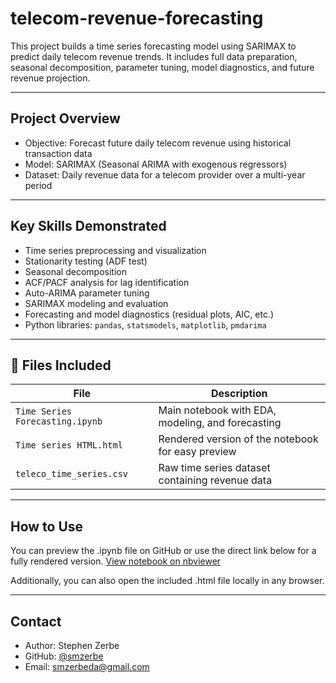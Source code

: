 # telecom-revenue-forecasting

This project builds a time series forecasting model using SARIMAX to predict daily telecom revenue trends. It includes full data preparation, seasonal decomposition, parameter tuning, model diagnostics, and future revenue projection.

---

## Project Overview

- Objective: Forecast future daily telecom revenue using historical transaction data
- Model: SARIMAX (Seasonal ARIMA with exogenous regressors)
- Dataset: Daily revenue data for a telecom provider over a multi-year period

---

## Key Skills Demonstrated

- Time series preprocessing and visualization
- Stationarity testing (ADF test)
- Seasonal decomposition
- ACF/PACF analysis for lag identification
- Auto-ARIMA parameter tuning
- SARIMAX modeling and evaluation
- Forecasting and model diagnostics (residual plots, AIC, etc.)
- Python libraries: `pandas`, `statsmodels`, `matplotlib`, `pmdarima`

---

## 📁 Files Included

| File | Description |
|------|-------------|
| `Time Series Forecasting.ipynb` | Main notebook with EDA, modeling, and forecasting |
| `Time series HTML.html` | Rendered version of the notebook for easy preview |
| `teleco_time_series.csv` | Raw time series dataset containing revenue data |

---

## How to Use

You can preview the .ipynb file on GitHub or use the direct link below for a fully rendered version.
[View notebook on nbviewer](https://nbviewer.org/github/smzerbe/telecom-revenue-forecasting/blob/main/Time%20Series%20Forecasting.ipynb)

Additionally, you can also open the included .html file locally in any browser. 

---

## Contact

- Author: Stephen Zerbe  
- GitHub: [@smzerbe](https://github.com/smzerbe)  
- Email: smzerbeda@gmail.com
